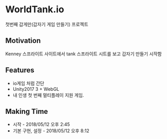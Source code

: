 # WorldTank.io
첫번째 갑게만(갑자기 게임 만들기) 프로젝트

## Motivation
Kenney 스프라이트 사이트에서 tank 스프라이트 시트를 보고 갑자기 만들기 시작함

## Features
* io게임 처럼 간단
* Unity2017 3 + WebGL
* 내 인생 첫 번째 멀티플레이 지원 게임.

## Making Time
* 시작 - 2018/05/12 오후 2:45
* 기본 구현, 설정 - 2018/05/12 오후 8:12
